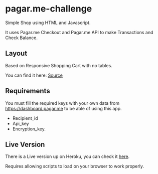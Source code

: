 # pagar.me-challenge
Simple Shop using HTML and Javascript.

It uses Pagar.me Checkout and Pagar.me API to make Transactions and Check Balance.

## Layout
Based on Responsive Shopping Cart with no tables.

You can find it here: [Source](https://codepen.io/alex_rodrigues/pen/ABGdg)

## Requirements
You must fill the required keys with your own data from https://dashboard.pagar.me to be able of using this app.
- Recipient_id
- Api_key
- Encryption_key.

## Live Version
There is a Live version up on Heroku, you can check it [here](https://pagar-me-challenge.herokuapp.com/#).

Requires allowing scripts to load on your browser to work properly.
